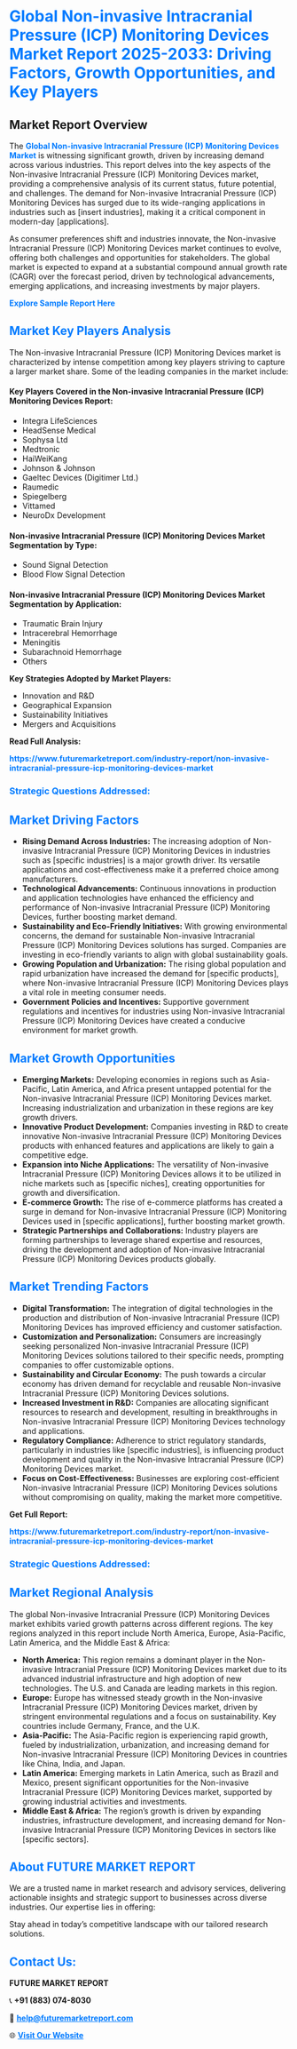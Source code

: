 <h1 style="color: #007BFF;">Global Non-invasive Intracranial Pressure (ICP) Monitoring Devices Market Report 2025-2033: Driving Factors, Growth Opportunities, and Key Players</h1>

<section id="overview">
<h2>Market Report Overview</h2>
<p>The <a href="https://www.futuremarketreport.com/industry-report/non-invasive-intracranial-pressure-icp-monitoring-devices-market" style="color: #007BFF; text-decoration: none;"><strong>Global Non-invasive Intracranial Pressure (ICP) Monitoring Devices Market</strong></a> is witnessing significant growth, driven by increasing demand across various industries. This report delves into the key aspects of the Non-invasive Intracranial Pressure (ICP) Monitoring Devices market, providing a comprehensive analysis of its current status, future potential, and challenges. The demand for Non-invasive Intracranial Pressure (ICP) Monitoring Devices has surged due to its wide-ranging applications in industries such as [insert industries], making it a critical component in modern-day [applications].</p>
<p>As consumer preferences shift and industries innovate, the Non-invasive Intracranial Pressure (ICP) Monitoring Devices market continues to evolve, offering both challenges and opportunities for stakeholders. The global market is expected to expand at a substantial compound annual growth rate (CAGR) over the forecast period, driven by technological advancements, emerging applications, and increasing investments by major players.</p>
</section>

<section id="overview">
<p><a href="https://www.futuremarketreport.com/request-sample/reportId=64416" style="color: #007BFF; text-decoration: none;"><strong>Explore Sample Report Here</strong></a></p>
</section>

<section id="key-players">
<h2 style="color: #007BFF;">Market Key Players Analysis</h2>
<p>The Non-invasive Intracranial Pressure (ICP) Monitoring Devices market is characterized by intense competition among key players striving to capture a larger market share. Some of the leading companies in the market include:</p>
<h4>Key Players Covered in the Non-invasive Intracranial Pressure (ICP) Monitoring Devices Report:</h4>
<ul><li>Integra LifeSciences</li><li>HeadSense Medical</li><li>Sophysa Ltd</li><li>Medtronic</li><li>HaiWeiKang</li><li>Johnson &amp; Johnson</li><li>Gaeltec Devices (Digitimer Ltd.)</li><li>Raumedic</li><li>Spiegelberg</li><li>Vittamed</li><li>NeuroDx Development</li></ul>
<h4>Non-invasive Intracranial Pressure (ICP) Monitoring Devices Market Segmentation by Type:</h4>
<ul><li>Sound Signal Detection</li><li>Blood Flow Signal Detection</li></ul>

<h4>Non-invasive Intracranial Pressure (ICP) Monitoring Devices Market Segmentation by Application:</h4>
<ul><li>Traumatic Brain Injury</li><li>Intracerebral Hemorrhage</li><li>Meningitis</li><li>Subarachnoid Hemorrhage</li><li>Others</li></ul>
<p><strong>Key Strategies Adopted by Market Players:</strong></p>
<ul>
<li>Innovation and R&D</li>
<li>Geographical Expansion</li>
<li>Sustainability Initiatives</li>
<li>Mergers and Acquisitions</li>
</ul>
</section>

<section>
<p><strong>Read Full Analysis: </strong></p><a href="https://www.futuremarketreport.com/industry-report/non-invasive-intracranial-pressure-icp-monitoring-devices-market" style="color: #007BFF; text-decoration: none;"><strong>https://www.futuremarketreport.com/industry-report/non-invasive-intracranial-pressure-icp-monitoring-devices-market</strong></a>
<h3 style="color: #007BFF;">Strategic Questions Addressed:</h3>
</section>

<section id="driving-factors">
<h2 style="color: #007BFF;">Market Driving Factors</h2>
<ul>
<li><strong>Rising Demand Across Industries:</strong> The increasing adoption of Non-invasive Intracranial Pressure (ICP) Monitoring Devices in industries such as [specific industries] is a major growth driver. Its versatile applications and cost-effectiveness make it a preferred choice among manufacturers.</li>
<li><strong>Technological Advancements:</strong> Continuous innovations in production and application technologies have enhanced the efficiency and performance of Non-invasive Intracranial Pressure (ICP) Monitoring Devices, further boosting market demand.</li>
<li><strong>Sustainability and Eco-Friendly Initiatives:</strong> With growing environmental concerns, the demand for sustainable Non-invasive Intracranial Pressure (ICP) Monitoring Devices solutions has surged. Companies are investing in eco-friendly variants to align with global sustainability goals.</li>
<li><strong>Growing Population and Urbanization:</strong> The rising global population and rapid urbanization have increased the demand for [specific products], where Non-invasive Intracranial Pressure (ICP) Monitoring Devices plays a vital role in meeting consumer needs.</li>
<li><strong>Government Policies and Incentives:</strong> Supportive government regulations and incentives for industries using Non-invasive Intracranial Pressure (ICP) Monitoring Devices have created a conducive environment for market growth.</li>
</ul>
</section>

<section id="growth-opportunities">
<h2 style="color: #007BFF;">Market Growth Opportunities</h2>
<ul>
<li><strong>Emerging Markets:</strong> Developing economies in regions such as Asia-Pacific, Latin America, and Africa present untapped potential for the Non-invasive Intracranial Pressure (ICP) Monitoring Devices market. Increasing industrialization and urbanization in these regions are key growth drivers.</li>
<li><strong>Innovative Product Development:</strong> Companies investing in R&D to create innovative Non-invasive Intracranial Pressure (ICP) Monitoring Devices products with enhanced features and applications are likely to gain a competitive edge.</li>
<li><strong>Expansion into Niche Applications:</strong> The versatility of Non-invasive Intracranial Pressure (ICP) Monitoring Devices allows it to be utilized in niche markets such as [specific niches], creating opportunities for growth and diversification.</li>
<li><strong>E-commerce Growth:</strong> The rise of e-commerce platforms has created a surge in demand for Non-invasive Intracranial Pressure (ICP) Monitoring Devices used in [specific applications], further boosting market growth.</li>
<li><strong>Strategic Partnerships and Collaborations:</strong> Industry players are forming partnerships to leverage shared expertise and resources, driving the development and adoption of Non-invasive Intracranial Pressure (ICP) Monitoring Devices products globally.</li>
</ul>
</section>

<section id="trending-factors">
<h2 style="color: #007BFF;">Market Trending Factors</h2>
<ul>
<li><strong>Digital Transformation:</strong> The integration of digital technologies in the production and distribution of Non-invasive Intracranial Pressure (ICP) Monitoring Devices has improved efficiency and customer satisfaction.</li>
<li><strong>Customization and Personalization:</strong> Consumers are increasingly seeking personalized Non-invasive Intracranial Pressure (ICP) Monitoring Devices solutions tailored to their specific needs, prompting companies to offer customizable options.</li>
<li><strong>Sustainability and Circular Economy:</strong> The push towards a circular economy has driven demand for recyclable and reusable Non-invasive Intracranial Pressure (ICP) Monitoring Devices solutions.</li>
<li><strong>Increased Investment in R&D:</strong> Companies are allocating significant resources to research and development, resulting in breakthroughs in Non-invasive Intracranial Pressure (ICP) Monitoring Devices technology and applications.</li>
<li><strong>Regulatory Compliance:</strong> Adherence to strict regulatory standards, particularly in industries like [specific industries], is influencing product development and quality in the Non-invasive Intracranial Pressure (ICP) Monitoring Devices market.</li>
<li><strong>Focus on Cost-Effectiveness:</strong> Businesses are exploring cost-efficient Non-invasive Intracranial Pressure (ICP) Monitoring Devices solutions without compromising on quality, making the market more competitive.</li>
</ul>
</section>

<section>
<p><strong>Get Full Report: </strong></p><a href="https://www.futuremarketreport.com/industry-report/non-invasive-intracranial-pressure-icp-monitoring-devices-market" style="color: #007BFF; text-decoration: none;"><strong>https://www.futuremarketreport.com/industry-report/non-invasive-intracranial-pressure-icp-monitoring-devices-market</strong></a>
<h3 style="color: #007BFF;">Strategic Questions Addressed:</h3>
</section>


<section id="regional-analysis">
<h2 style="color: #007BFF;">Market Regional Analysis</h2>
<p>The global Non-invasive Intracranial Pressure (ICP) Monitoring Devices market exhibits varied growth patterns across different regions. The key regions analyzed in this report include North America, Europe, Asia-Pacific, Latin America, and the Middle East & Africa:</p>
<ul>
<li><strong>North America:</strong> This region remains a dominant player in the Non-invasive Intracranial Pressure (ICP) Monitoring Devices market due to its advanced industrial infrastructure and high adoption of new technologies. The U.S. and Canada are leading markets in this region.</li>
<li><strong>Europe:</strong> Europe has witnessed steady growth in the Non-invasive Intracranial Pressure (ICP) Monitoring Devices market, driven by stringent environmental regulations and a focus on sustainability. Key countries include Germany, France, and the U.K.</li>
<li><strong>Asia-Pacific:</strong> The Asia-Pacific region is experiencing rapid growth, fueled by industrialization, urbanization, and increasing demand for Non-invasive Intracranial Pressure (ICP) Monitoring Devices in countries like China, India, and Japan.</li>
<li><strong>Latin America:</strong> Emerging markets in Latin America, such as Brazil and Mexico, present significant opportunities for the Non-invasive Intracranial Pressure (ICP) Monitoring Devices market, supported by growing industrial activities and investments.</li>
<li><strong>Middle East & Africa:</strong> The region’s growth is driven by expanding industries, infrastructure development, and increasing demand for Non-invasive Intracranial Pressure (ICP) Monitoring Devices in sectors like [specific sectors].</li>
</ul>
</section>

<footer>
<h2 style="color: #007BFF;">About FUTURE MARKET REPORT</h2>
<p>We are a trusted name in market research and advisory services, delivering actionable insights and strategic support to businesses across diverse industries. Our expertise lies in offering:</p>

<p>Stay ahead in today’s competitive landscape with our tailored research solutions.</p>

<h2 style="color: #007BFF;">Contact Us:</h2>
<p><strong>FUTURE MARKET REPORT</strong></p>
<p>📞 <strong>+91 (883) 074-8030</strong></p>
<p>📧 <strong><a href="mailto:help@futuremarketreport.com" style="color: #007BFF;">help@futuremarketreport.com</a></strong></p>
<p>🌐 <strong><a href="https://www.futuremarketreport.com/" style="color: #007BFF;">Visit Our Website</a></strong></p>
</footer>